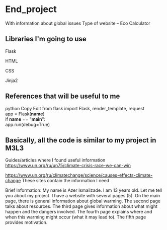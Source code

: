# End_project
With information about global issues
Type of website – Eco Calculator

## Libraries I'm going to use
Flask

HTML

CSS

Jinja2

## References that will be useful to me
python
Copy
Edit
from flask import Flask, render_template, request  
app = Flask(__name__)  
if __name__ == "__main__":  
    app.run(debug=True)
## Basically, all the code is similar to my project in M3L3

Guides/articles where I found useful information
https://www.un.org/ru/un75/climate-crisis-race-we-can-win

https://www.un.org/ru/climatechange/science/causes-effects-climate-change
These sites contain the information I need

Brief Information:
My name is Azer Ismailzade. I am 13 years old. Let me tell you about my project. I have a website with several pages (5).
On the main page, there is general information about global warming.
The second page talks about resources.
The third page gives information about what might happen and the dangers involved.
The fourth page explains where and when this warming might occur (what it may lead to).
The fifth page provides motivation.


